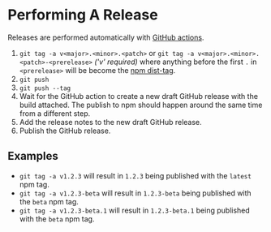 # Performing A Release
Releases are performed automatically with [GitHub actions](https://github.com/video-dev/hls.js/actions?query=workflow%3ABuild+branch%3Amaster).

1. `git tag -a v<major>.<minor>.<patch>` or `git tag -a v<major>.<minor>.<patch>-<prerelease>`   _('v' required)_ where anything before the first `.` in `<prerelease>` will be become the [npm dist-tag](https://docs.npmjs.com/cli/dist-tag).
1. `git push`
1. `git push --tag`
1. Wait for the GitHub action to create a new draft GitHub release with the build attached. The publish to npm should happen around the same time from a different step.
1. Add the release notes to the new draft GitHub release.
1. Publish the GitHub release.

## Examples
- `git tag -a v1.2.3` will result in `1.2.3` being published with the `latest` npm tag.
- `git tag -a v1.2.3-beta` will result in `1.2.3-beta` being published with the `beta` npm tag.
- `git tag -a v1.2.3-beta.1` will result in `1.2.3-beta.1` being published with the `beta` npm tag.
